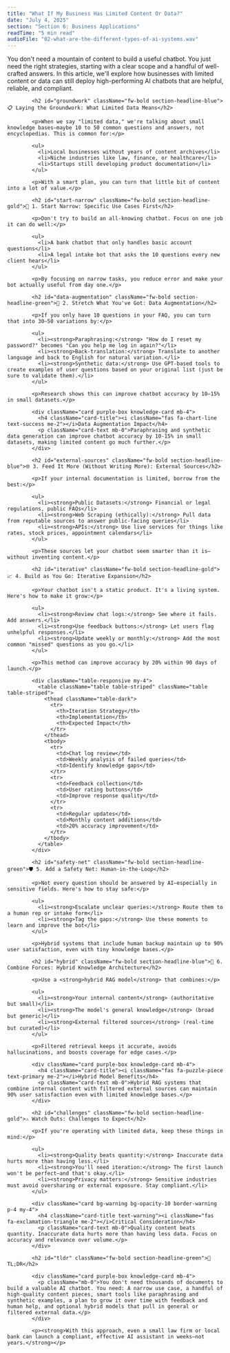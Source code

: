 ```yaml
---
title: "What If My Business Has Limited Content Or Data?"
date: "July 4, 2025"
section: "Section 6: Business Applications"
readTime: "5 min read"
audioFile: "02-what-are-the-different-types-of-ai-systems.wav"
---
```


<p>You don't need a mountain of content to build a useful chatbot. You just need the right strategies, starting with a clear scope and a handful of well-crafted answers. In this article, we'll explore how businesses with limited content or data can still deploy high-performing AI chatbots that are helpful, reliable, and compliant.</p>

            <h2 id="groundwork" className="fw-bold section-headline-blue">📋 Laying the Groundwork: What Limited Data Means</h2>
            
            <p>When we say "limited data," we're talking about small knowledge bases—maybe 10 to 50 common questions and answers, not encyclopedias. This is common for:</p>
            
            <ul>
              <li>Local businesses without years of content archives</li>
              <li>Niche industries like law, finance, or healthcare</li>
              <li>Startups still developing product documentation</li>
            </ul>
            
            <p>With a smart plan, you can turn that little bit of content into a lot of value.</p>

            <h2 id="start-narrow" className="fw-bold section-headline-gold">🎯 1. Start Narrow: Specific Use Cases First</h2>
            
            <p>Don't try to build an all-knowing chatbot. Focus on one job it can do well:</p>
            
            <ul>
              <li>A bank chatbot that only handles basic account questions</li>
              <li>A legal intake bot that asks the 10 questions every new client hears</li>
            </ul>
            
            <p>By focusing on narrow tasks, you reduce error and make your bot actually useful from day one.</p>

            <h2 id="data-augmentation" className="fw-bold section-headline-green">🔄 2. Stretch What You've Got: Data Augmentation</h2>
            
            <p>If you only have 10 questions in your FAQ, you can turn that into 30–50 variations by:</p>
            
            <ul>
              <li><strong>Paraphrasing:</strong> "How do I reset my password?" becomes "Can you help me log in again?"</li>
              <li><strong>Back-translation:</strong> Translate to another language and back to English for natural variation.</li>
              <li><strong>Synthetic data:</strong> Use GPT-based tools to create examples of user questions based on your original list (just be sure to validate them).</li>
            </ul>
            
            <p>Research shows this can improve chatbot accuracy by 10–15% in small datasets.</p>

            <div className="card purple-box knowledge-card mb-4">
              <h4 className="card-title"><i className="fas fa-chart-line text-success me-2"></i>Data Augmentation Impact</h4>
              <p className="card-text mb-0">Paraphrasing and synthetic data generation can improve chatbot accuracy by 10-15% in small datasets, making limited content go much further.</p>
            </div>

            <h2 id="external-sources" className="fw-bold section-headline-blue">🌐 3. Feed It More (Without Writing More): External Sources</h2>
            
            <p>If your internal documentation is limited, borrow from the best:</p>
            
            <ul>
              <li><strong>Public Datasets:</strong> Financial or legal regulations, public FAQs</li>
              <li><strong>Web Scraping (ethically):</strong> Pull data from reputable sources to answer public-facing queries</li>
              <li><strong>APIs:</strong> Use live services for things like rates, stock prices, appointment calendars</li>
            </ul>
            
            <p>These sources let your chatbot seem smarter than it is—without inventing content.</p>

            <h2 id="iterative" className="fw-bold section-headline-gold">📈 4. Build as You Go: Iterative Expansion</h2>
            
            <p>Your chatbot isn't a static product. It's a living system. Here's how to make it grow:</p>
            
            <ul>
              <li><strong>Review chat logs:</strong> See where it fails. Add answers.</li>
              <li><strong>Use feedback buttons:</strong> Let users flag unhelpful responses.</li>
              <li><strong>Update weekly or monthly:</strong> Add the most common "missed" questions as you go.</li>
            </ul>
            
            <p>This method can improve accuracy by 20% within 90 days of launch.</p>

            <div className="table-responsive my-4">
              <table className="table table-striped" className="table table-striped">
                <thead className="table-dark">
                  <tr>
                    <th>Iteration Strategy</th>
                    <th>Implementation</th>
                    <th>Expected Impact</th>
                  </tr>
                </thead>
                <tbody>
                  <tr>
                    <td>Chat log review</td>
                    <td>Weekly analysis of failed queries</td>
                    <td>Identify knowledge gaps</td>
                  </tr>
                  <tr>
                    <td>Feedback collection</td>
                    <td>User rating buttons</td>
                    <td>Improve response quality</td>
                  </tr>
                  <tr>
                    <td>Regular updates</td>
                    <td>Monthly content additions</td>
                    <td>20% accuracy improvement</td>
                  </tr>
                </tbody>
              </table>
            </div>

            <h2 id="safety-net" className="fw-bold section-headline-green">🛡️ 5. Add a Safety Net: Human-in-the-Loop</h2>
            
            <p>Not every question should be answered by AI—especially in sensitive fields. Here's how to stay safe:</p>
            
            <ul>
              <li><strong>Escalate unclear queries:</strong> Route them to a human rep or intake form</li>
              <li><strong>Tag the gaps:</strong> Use these moments to learn and improve the bot</li>
            </ul>
            
            <p>Hybrid systems that include human backup maintain up to 90% user satisfaction, even with tiny knowledge bases.</p>

            <h2 id="hybrid" className="fw-bold section-headline-blue">🔗 6. Combine Forces: Hybrid Knowledge Architecture</h2>
            
            <p>Use a <strong>hybrid RAG model</strong> that combines:</p>
            
            <ul>
              <li><strong>Your internal content</strong> (authoritative but small)</li>
              <li><strong>The model's general knowledge</strong> (broad but generic)</li>
              <li><strong>External filtered sources</strong> (real-time but curated)</li>
            </ul>
            
            <p>Filtered retrieval keeps it accurate, avoids hallucinations, and boosts coverage for edge cases.</p>

            <div className="card purple-box knowledge-card mb-4">
              <h4 className="card-title"><i className="fas fa-puzzle-piece text-primary me-2"></i>Hybrid Model Benefits</h4>
              <p className="card-text mb-0">Hybrid RAG systems that combine internal content with filtered external sources can maintain 90% user satisfaction even with limited knowledge bases.</p>
            </div>

            <h2 id="challenges" className="fw-bold section-headline-gold">⚠️ Watch Outs: Challenges to Expect</h2>
            
            <p>If you're operating with limited data, keep these things in mind:</p>
            
            <ul>
              <li><strong>Quality beats quantity:</strong> Inaccurate data hurts more than having less.</li>
              <li><strong>You'll need iteration:</strong> The first launch won't be perfect—and that's okay.</li>
              <li><strong>Privacy matters:</strong> Sensitive industries must avoid oversharing or external exposure. Stay compliant.</li>
            </ul>

            <div className="card bg-warning bg-opacity-10 border-warning p-4 my-4">
              <h4 className="card-title text-warning"><i className="fas fa-exclamation-triangle me-2"></i>Critical Consideration</h4>
              <p className="card-text mb-0">Quality content beats quantity. Inaccurate data hurts more than having less data. Focus on accuracy and relevance over volume.</p>
            </div>

            <h2 id="tldr" className="fw-bold section-headline-green">🧠 TL;DR</h2>
            
            <div className="card purple-box knowledge-card mb-4">
              <p className="mb-0">You don't need thousands of documents to build a valuable AI chatbot. You need: A narrow use case, a handful of high-quality content pieces, smart tools like paraphrasing and synthetic examples, a plan to grow it over time with feedback and human help, and optional hybrid models that pull in general or filtered external data.</p>
            </div>
            
            <p><strong>With this approach, even a small law firm or local bank can launch a compliant, effective AI assistant in weeks—not years.</strong></p>
